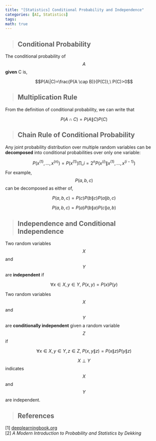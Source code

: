 ```yaml
---
title: "[Statistics] Conditional Probability and Independence"
categories: [AI, Statistics]
tags: 
math: true
---
```



> ## Conditional Probability

The conditional probability of $$A$$ **given** C is,

$$P(A\|C)=\frac{P(A \cap B)}{P(C)},\ P(C)>0$$

> ## Multiplication Rule

From the definition of conditional probability, we can write that

$$P(A \cap C) = P(A\|C)P(C)$$

> ## Chain Rule of Conditional Probability

Any joint probability distribution over multiple random variables can be **decomposed** into conditional probabilities over only one variable:

$$ P(x^{(1)},...,x^{(n)})=P(x^{(1)}) \prod\_{i=2}^n P(x^{(i)} \| x^{(1)},...,x^{(i-1)}) $$

For example, $$P(a,b,c)$$ can be decomposed as either of,

$$P(a,b,c) = P(c)P(b\|c)P(a\|b,c)$$

$$P(a,b,c) = P(a)P(b\|a)P(c\|a,b)$$

> ## Independence and Conditional Independence

Two random variables $$X$$ and $$Y$$ are **independent** if

$$\forall x \in X, y \in Y,\ P(x,y) = P(x)P(y)$$

Two random variables $$X$$ and $$Y$$ are **conditionally independent** given a random variable $$Z$$ if

$$\forall x \in X, y \in Y, z \in Z,\ P(x,y\|z)=P(x\|z)P(y\|z)$$

$$X \perp Y$$ indicates $$X$$ and $$Y$$ are independent.

> ## References

[1] [deeplearningbook.org](https://www.deeplearningbook.org/)  
[2] _A Modern Introduction to Probability and Statistics by Dekking_
